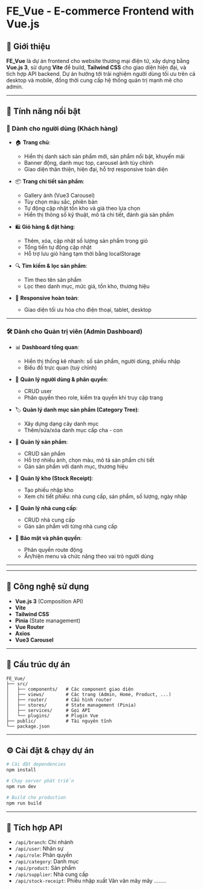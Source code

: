 # FE_Vue - E-commerce Frontend with Vue.js

## 🛒 Giới thiệu

**FE_Vue** là dự án frontend cho website thương mại điện tử, xây dựng bằng **Vue.js 3**, sử dụng **Vite** để build, **Tailwind CSS** cho giao diện hiện đại, và tích hợp API backend. Dự án hướng tới trải nghiệm người dùng tối ưu trên cả desktop và mobile, đồng thời cung cấp hệ thống quản trị mạnh mẽ cho admin.

---

## 🚀 Tính năng nổi bật

### 🎯 Dành cho người dùng (Khách hàng)

- 🏠 **Trang chủ**:

  - Hiển thị danh sách sản phẩm mới, sản phẩm nổi bật, khuyến mãi
  - Banner động, danh mục top, carousel ảnh tùy chỉnh
  - Giao diện thân thiện, hiện đại, hỗ trợ responsive toàn diện

- 📦 **Trang chi tiết sản phẩm**:

  - Gallery ảnh (Vue3 Carousel)
  - Tùy chọn màu sắc, phiên bản
  - Tự động cập nhật tồn kho và giá theo lựa chọn
  - Hiển thị thông số kỹ thuật, mô tả chi tiết, đánh giá sản phẩm

- 🛍️ **Giỏ hàng & đặt hàng**:

  - Thêm, xóa, cập nhật số lượng sản phẩm trong giỏ
  - Tổng tiền tự động cập nhật
  - Hỗ trợ lưu giỏ hàng tạm thời bằng localStorage

- 🔍 **Tìm kiếm & lọc sản phẩm**:

  - Tìm theo tên sản phẩm
  - Lọc theo danh mục, mức giá, tồn kho, thương hiệu

- 📱 **Responsive hoàn toàn**:
  - Giao diện tối ưu hóa cho điện thoại, tablet, desktop

---

### 🛠️ Dành cho Quản trị viên (Admin Dashboard)

- 📊 **Dashboard tổng quan**:

  - Hiển thị thống kê nhanh: số sản phẩm, người dùng, phiếu nhập
  - Biểu đồ trực quan (tuỳ chỉnh)

- 👤 **Quản lý người dùng & phân quyền**:

  - CRUD user
  - Phân quyền theo role, kiểm tra quyền khi truy cập trang

- 🏷️ **Quản lý danh mục sản phẩm (Category Tree)**:

  - Xây dựng dạng cây danh mục
  - Thêm/sửa/xóa danh mục cấp cha - con

- 🧾 **Quản lý sản phẩm**:

  - CRUD sản phẩm
  - Hỗ trợ nhiều ảnh, chọn màu, mô tả sản phẩm chi tiết
  - Gán sản phẩm với danh mục, thương hiệu

- 🏬 **Quản lý kho (Stock Receipt)**:

  - Tạo phiếu nhập kho
  - Xem chi tiết phiếu: nhà cung cấp, sản phẩm, số lượng, ngày nhập

- 🔌 **Quản lý nhà cung cấp**:

  - CRUD nhà cung cấp
  - Gán sản phẩm với từng nhà cung cấp

- 🔐 **Bảo mật và phân quyền**:
  - Phân quyền route động
  - Ẩn/hiện menu và chức năng theo vai trò người dùng

---

---

## 🧩 Công nghệ sử dụng

- **Vue.js 3** (Composition API)
- **Vite**
- **Tailwind CSS**
- **Pinia** (State management)
- **Vue Router**
- **Axios**
- **Vue3 Carousel**

---

## 📁 Cấu trúc dự án

```
FE_Vue/
├── src/
│   ├── components/   # Các component giao diện
│   ├── views/        # Các trang (Admin, Home, Product, ...)
│   ├── router/       # Cấu hình router
│   ├── stores/       # State management (Pinia)
│   ├── services/     # Gọi API
│   └── plugins/      # Plugin Vue
├── public/           # Tài nguyên tĩnh
└── package.json
```

---

## ⚙️ Cài đặt & chạy dự án

```bash
# Cài đặt dependencies
npm install

# Chạy server phát triển
npm run dev

# Build cho production
npm run build
```

---

## 🔗 Tích hợp API

- `/api/branch`: Chi nhánh
- `/api/user`: Nhân sự
- `/api/role`: Phân quyền
- `/api/category`: Danh mục
- `/api/product`: Sản phẩm
- `/api/supplier`: Nhà cung cấp
- `/api/stock-receipt`: Phiếu nhập xuất
  Vân vân mây mây
  ........
